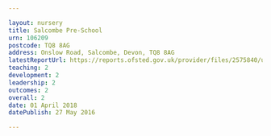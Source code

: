 ```yaml
---

layout: nursery
title: Salcombe Pre-School
urn: 106209
postcode: TQ8 8AG
address: Onslow Road, Salcombe, Devon, TQ8 8AG
latestReportUrl: https://reports.ofsted.gov.uk/provider/files/2575840/urn/106209.pdf
teaching: 2
development: 2
leadership: 2
outcomes: 2
overall: 2
date: 01 April 2018 
datePublish: 27 May 2016

---
```

